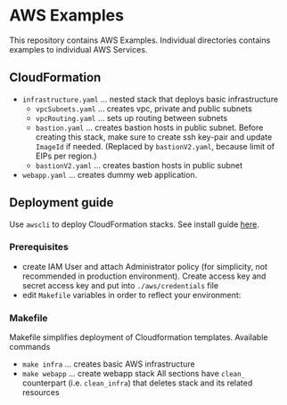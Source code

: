 # AWS Examples
This repository contains AWS Examples. Individual directories contains examples to individual AWS Services.
## CloudFormation
- `infrastructure.yaml` ... nested stack that deploys basic infrastructure
  - `vpcSubnets.yaml`   ... creates vpc, private and public subnets
  - `vpcRouting.yaml`   ... sets up routing between subnets
  - `bastion.yaml`      ... creates bastion hosts in public subnet. Before creating this stack, make sure to create ssh key-pair and update `ImageId` if needed. (Replaced by `bastionV2.yaml`, because limit of EIPs per region.)
  - `bastionV2.yaml`    ... creates bastion hosts in public subnet
- `webapp.yaml` ... creates dummy web application.
## Deployment guide
Use `awscli` to deploy CloudFormation stacks. See install guide [here](https://docs.aws.amazon.com/cli/latest/userguide/cli-chap-install.html).
### Prerequisites
- create IAM User and attach Administrator policy (for simplicity, not recommended in production environment). Create access key and secret access key and put into `./aws/credentials` file
- edit `Makefile` variables in order to reflect your environment:
### Makefile
Makefile simplifies deployment of Cloudformation templates. Available commands
- `make infra`  ... creates basic AWS infrastructure
- `make webapp` ... create webapp stack
All sections have `clean_` counterpart (i.e. `clean_infra`) that deletes stack and its related resources